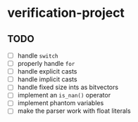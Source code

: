 # verification-project

## TODO

- [ ] handle `switch`
- [ ] properly handle `for`
- [ ] handle explicit casts
- [ ] handle implicit casts
- [ ] handle fixed size ints as bitvectors
- [ ] implement an `is_nan()` operator
- [ ] implement phantom variables
- [ ] make the parser work with float literals
